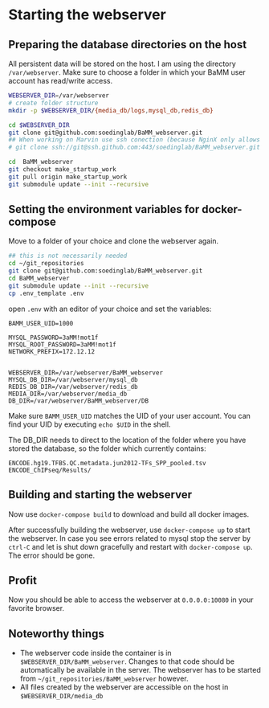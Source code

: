 
# Starting the webserver

## Preparing the database directories on the host

All persistent data will be stored on the host. I am using the directory `/var/webserver`. Make sure to choose a folder in which your BaMM user account has read/write access.

```bash
WEBSERVER_DIR=/var/webserver
# create folder structure
mkdir -p $WEBSERVER_DIR/{media_db/logs,mysql_db,redis_db}

cd $WEBSERVER_DIR
git clone git@github.com:soedinglab/BaMM_webserver.git
## When working on Marvin use ssh conection (because NginX only allows ssh)
# git clone ssh://git@ssh.github.com:443/soedinglab/BaMM_webserver.git

cd  BaMM_webserver
git checkout make_startup_work
git pull origin make_startup_work
git submodule update --init --recursive
```

## Setting the environment variables for docker-compose
Move to a folder of your choice and clone the webserver again.

```bash
## this is not necessarily needed
cd ~/git_repositories
git clone git@github.com:soedinglab/BaMM_webserver.git
cd BaMM_webserver
git submodule update --init --recursive
cp .env_template .env
```

open `.env` with an editor of your choice and set the variables:

```
BAMM_USER_UID=1000

MYSQL_PASSWORD=3aMM!mot1f
MYSQL_ROOT_PASSWORD=3aMM!mot1f
NETWORK_PREFIX=172.12.12


WEBSERVER_DIR=/var/webserver/BaMM_webserver
MYSQL_DB_DIR=/var/webserver/mysql_db
REDIS_DB_DIR=/var/webserver/redis_db
MEDIA_DIR=/var/webserver/media_db
DB_DIR=/var/webserver/BaMM_webserver/DB
```

Make sure `BAMM_USER_UID` matches the UID of your user account. You can find your UID by executing `echo $UID` in the shell.

The DB_DIR needs to direct to the location of the folder where you have stored the database, so the folder which currently contains:

```
ENCODE.hg19.TFBS.QC.metadata.jun2012-TFs_SPP_pooled.tsv
ENCODE_ChIPseq/Results/
```

## Building and starting the webserver
Now use `docker-compose build` to download and build all docker images.

After successfully building the webserver, use `docker-compose up` to start the webserver. In case you see errors related to mysql stop the server by `ctrl-C` and let is shut down gracefully and restart with `docker-compose up`. The error should be gone.

## Profit

Now you should be able to access the webserver at  `0.0.0.0:10080` in your favorite browser.

## Noteworthy things

* The webserver code inside the container is in `$WEBSERVER_DIR/BaMM_webserver`. Changes to that code should be automatically be available in the server. The webserver has to be started from `~/git_repositories/BaMM_webserver` however.
* All files created by the webserver are accessible on the host in `$WEBSERVER_DIR/media_db`
